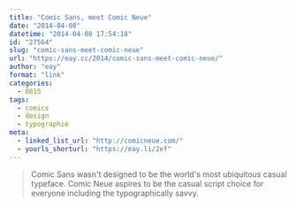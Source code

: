 ```yaml
---
title: "Comic Sans, meet Comic Neue"
date: "2014-04-08"
datetime: "2014-04-08 17:54:18"
id: "27564"
slug: "comic-sans-meet-comic-neue"
url: "https://eay.cc/2014/comic-sans-meet-comic-neue/"
author: "eay"
format: "link"
categories:
  - 0815
tags:
  - comics
  - design
  - typographie
meta:
  - linked_list_url: "http://comicneue.com/"
  - yourls_shorturl: "https://eay.li/2ef"
---
```


> Comic Sans wasn't designed to be the world's most ubiquitous casual typeface. Comic Neue aspires to be the casual script choice for everyone including the typographically savvy.
